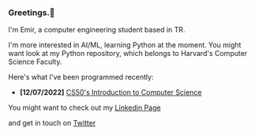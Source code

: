 ### Greetings.👋

I'm Emir, a computer engineering student based in TR.

I'm more interested in AI/ML, learning Python at the moment. You might want look at my Python repository, which belongs to Harvard's Computer Science Faculty.

Here's what I've been programmed recently:
<!-- posts -->
 * **[12/07/2022]** [CS50's Introduction to Computer Science](https://github.com/CheesyFrappe/CS50-2022)
 <!-- /posts -->


<p>You might want to check out my <a href="[url](https://www.linkedin.com/in/emirhan-balc%C4%B1-052b07229/)">Linkedin Page</a></p> and get in touch on <a href="[url](https://twitter.com/_clavicusvile)">Twitter






